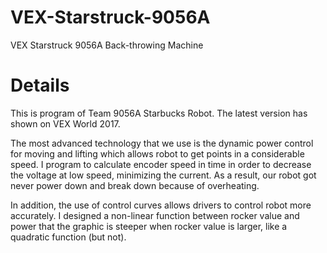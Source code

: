# VEX-Starstruck-9056A
VEX Starstruck 9056A Back-throwing Machine

# Details
This is program of Team 9056A Starbucks Robot.
The latest version has shown on VEX World 2017.

The most advanced technology that we use is the dynamic power control for moving and lifting which allows robot to get points in a considerable speed. I program to calculate encoder speed in time in order to decrease the voltage at low speed, minimizing the current. As a result, our robot got never power down and break down because of overheating.

In addition, the use of control curves allows drivers to control robot more accurately. I designed a non-linear function between rocker value and power that the graphic is steeper when rocker value is larger, like a quadratic function (but not).

